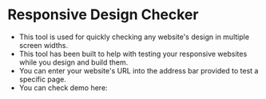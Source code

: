 # Responsive Design Checker
- This tool is used for quickly checking any website's design in multiple screen widths.
- This tool has been built to help with testing your responsive websites while you design and build them.
- You can enter your website's URL into the address bar provided to test a specific page.
- You can check demo here: 


